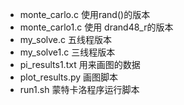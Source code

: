 - monte_carlo.c 使用rand()的版本
- monte_carlo1.c 使用 drand48_r的版本
- my_solve.c 五线程版本
- my_solve1.c 三线程版本
- pi_results1.txt 用来画图的数据
- plot_results.py 画图脚本
- run1.sh 蒙特卡洛程序运行脚本
